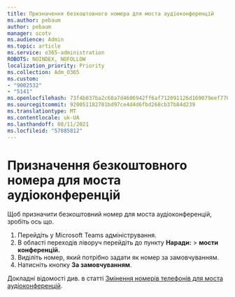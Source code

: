 ```yaml
---
title: Призначення безкоштовного номера для моста аудіоконференцій
ms.author: pebaum
author: pebaum
manager: scotv
ms.audience: Admin
ms.topic: article
ms.service: o365-administration
ROBOTS: NOINDEX, NOFOLLOW
localization_priority: Priority
ms.collection: Adm_O365
ms.custom:
- "9002532"
- "5141"
ms.openlocfilehash: 73f4b037ba2c68a7d4606942ff6af712091126d169079eef77007712959f58b5
ms.sourcegitcommit: 920051182781bd97ce4d4d6fbd268cb37b84d239
ms.translationtype: MT
ms.contentlocale: uk-UA
ms.lasthandoff: 08/11/2021
ms.locfileid: "57885812"
---
```

# <a name="assign-a-toll-free-number-to-your-audio-conferencing-bridge"></a>Призначення безкоштовного номера для моста аудіоконференцій

Щоб призначити безкоштовний номер для моста аудіоконференцій, зробіть ось що.

1. Перейдіть у Microsoft Teams адміністрування.
1. В області переходів ліворуч перейдіть до пункту **Наради:**  >  **мости конференцій.**
1. Виділіть номер, який потрібно задати як номер за замовчуванням.
1. Натисніть кнопку **За замовчуванням**.

Докладні відомості див. в статті [Змінення номерів телефонів для моста аудіоконференцій](https://docs.microsoft.com/MicrosoftTeams/change-the-phone-numbers-on-your-audio-conferencing-bridge).

